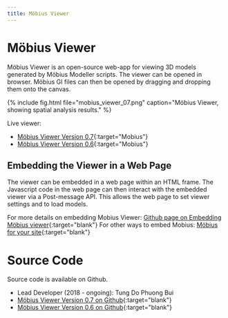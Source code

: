 ```yaml
---
title: Möbius Viewer
---
```

# Möbius Viewer

Möbius Viewer is an open-source web-app for viewing 3D models generated by Möbius Modeller scripts.
The viewer can be opened in browser. Möbius GI files can then be opened by dragging and dropping
them onto the canvas. 

{% include fig.html 
file="mobius_viewer_07.png" 
caption="Möbius Viewer, showing spatial analysis results." 
%}

Live viewer:

- [Möbius Viewer Version 0.7](https://design-automation.github.io/mobius-viewer-dev-0-7/){:target="Mobius"}
- [Möbius Viewer Version 0.6](https://design-automation.github.io/mobius-viewer/){:target="Mobius"}

## Embedding the Viewer in a Web Page

The viewer can be embedded in a web page within an HTML frame. The Javascript code in the web page
can then interact with the embedded viewer via a Post-message API. This allows the web page to set
viewer settings and to load models.

For more details on embedding Mobius Viewer: [Github page on Embedding Möbius viewer](https://github.com/design-automation/mobius-viewer-dev-0-7/blob/main/embed.md){:target="blank"}
For other ways to embed Mobius: [Möbius for your site](https://mobius.design-automation.net/pages/mobius_for_your_site.html){:target="blank"}

# Source Code

Source code is available on Github.

- Lead Developer (2018 - ongoing): Tung Do Phuong Bui
- [Möbius Viewer Version 0.7 on Github](https://github.com/design-automation/mobius-viewer-dev-0-7){:target="blank"}
- [Möbius Viewer Version 0.6 on Github](https://github.com/design-automation/mobius-viewer){:target="blank"}
